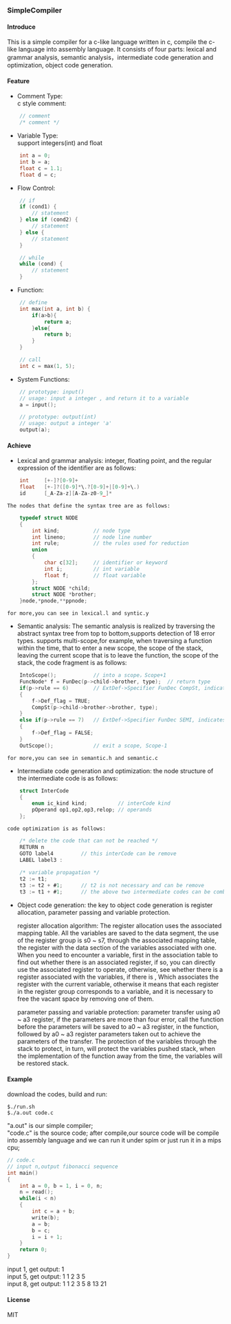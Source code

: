 ### SimpleCompiler ###

#### Introduce ####
This is a simple compiler for a c-like language written in c, compile the c-like language into assembly language.
It consists of four parts: lexical and grammar analysis, semantic analysis，intermediate code generation and optimization, object code generation.

#### Feature ####

* Comment Type:  
    c style comment:
``` c
    // comment
	/* comment */
```

* Variable Type:  
    support integers(int) and float
``` c
    int a = 0;
    int b = a;
    float c = 1.1;
    float d = c;
```

* Flow Control:
``` c
    // if 
    if (cond1) {
        // statement
    } else if (cond2) {
        // statement
    } else {
        // statement
    }

    // while 
    while (cond) {
        // statement
    }
```

* Function:
``` c
    // define
    int max(int a, int b) {
		if(a>b){
			return a;
		}else{
			return b;
		}
    }

    // call
    int c = max(1, 5);
```

* System Functions:
``` c
    // prototype: input()
    // usage: input a integer , and return it to a variable
    a = input();

    // prototype: output(int)
    // usage: output a integer 'a'
    output(a);
```

#### Achieve ####

* Lexical and grammar analysis:
	integer, floating point, and the regular expression of the identifier are as follows:
``` c
    int  	[+-]?[0-9]+
    float  	[+-]?([0-9]*\.?[0-9]+|[0-9]+\.)
    id 		[_A-Za-z][A-Za-z0-9_]*
```

	The nodes that define the syntax tree are as follows:
``` c
    typedef struct NODE 	
	{
		int kind;			// node type
		int lineno;			// node line number
		int rule;			// the rules used for reduction
		union				
		{
			char c[32];		// identifier or keyword
			int i;			// int variable
			float f;		// float variable
		};
		struct NODE *child;			
		struct NODE *brother;		
	}node,*pnode,**ppnode;
```

	for more,you can see in lexical.l and syntic.y

* Semantic analysis:
	The semantic analysis is realized by traversing the abstract syntax tree from top to bottom,supports detection of 18 error types.
	supports multi-scope,for example, when traversing a function within the time, that to enter a new scope, the scope of the stack, leaving the current scope that is to leave the function, the scope of the stack, the code fragment is as follows:
``` c
	IntoScope();  			// into a scope，Scope+1
	FuncNode* f = FunDec(p->child->brother, type);	// return type
	if(p->rule == 6) 		// ExtDef->Specifier FunDec CompSt, indicates that the function is defined at this time，and Def_flag is set to 1
	{
		f->Def_flag = TRUE;
		CompSt(p->child->brother->brother, type);
	}
	else if(p->rule == 7)	// ExtDef->Specifier FunDec SEMI, indicates that the function is declared at this time, undefined, and Def_flag is set to 0
	{
		f->Def_flag = FALSE;
	}
	OutScope();  			// exit a scope, Scope-1
```
	for more,you can see in semantic.h and semantic.c
	
* Intermediate code generation and optimization:
	the node structure of the intermediate code is as follows:
``` c
	struct InterCode
	{
		enum ic_kind kind; 			// interCode kind
		pOperand op1,op2,op3,relop; // operands
	};
```
	code optimization is as follows:
``` c
	/* delete the code that can not be reached */
	RETURN n
	GOTO label4			// this interCode can be remove
	LABEL label3 :	
 
	/* variable propagation */
	t2 := t1; 
	t3 := t2 + #1;		// t2 is not necessary and can be remove
	t3 := t1 + #1;		// the above two intermediate codes can be combined into one
```

* Object code generation:
	the key to object code generation is register allocation, parameter passing and variable protection.

	register allocation algorithm:
	The register allocation uses the associated mapping table. All the variables are saved to the data segment, the use of the register group is s0 ~ s7, through the associated mapping table, the register with the data section of the variables associated with one. When you need to encounter a variable, first in the association table to find out whether there is an associated register, if so, you can directly use the associated register to operate, otherwise, see whether there is a register associated with the variables, if there is , Which associates the register with the current variable, otherwise it means that each register in the register group corresponds to a variable, and it is necessary to free the vacant space by removing one of them.
	
	parameter passing and variable protection:
	parameter transfer using a0 ~ a3 register, if the parameters are more than four error, call the function before the parameters will be saved to a0 ~ a3 register, in the function, followed by a0 ~ a3 register parameters taken out to achieve the parameters of the transfer. The protection of the variables through the stack to protect, in turn, will protect the variables pushed stack, when the implementation of the function away from the time, the variables will be restored stack.

#### Example ####
download the codes, build and run:
``` shell
$./run.sh
$./a.out code.c
```
"a.out" is our simple compiler;  
"code.c" is the source code;
after compile,our source code will be compile into assembly language and we can run it under spim or just run it in a mips cpu; 
``` c
// code.c
// input n,output fibonacci sequence
int main()
{
	int a = 0, b = 1, i = 0, n;
	n = read();
	while(i < n)
	{
		int c = a + b;
		write(b);
		a = b;
		b = c;
		i = i + 1;
	}
	return 0;
}

```
input 1, get output: 1  
input 5, get output: 1 1 2 3 5  
input 8, get output: 1 1 2 3 5 8 13 21  


#### License ####
MIT